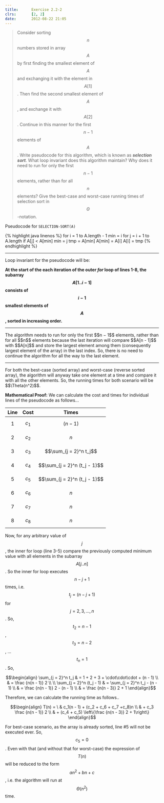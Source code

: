 ```yaml
---
title:      Exercise 2.2-2
clrs:       [2, 2]
date:       2012-08-22 21:05
---
```


>Consider sorting $$n$$ numbers stored in array $$A$$ by first finding the smallest element of $$A$$ and exchanging it with the element in $$A[1]$$. Then find the second smallest element of $$A$$, and exchange it with $$A[2]$$. Continue in this manner for the first $$n−1$$ elements of $$A$$. Write pseudocode for this algorithm, which is known as ***selection sort***. What loop invariant does this algorithm maintain? Why does it need to run for only the first $$n − 1$$ elements, rather than for all $$n$$ elements? Give the best-case and worst-case running times of selection sort in $$\Theta$$-notation.

Pseudocode for `SELECTION-SORT(A)`

{% highlight java linenos %}
for i = 1 to A.length - 1
    min = i
    for j = i + 1 to A.length
        if A[j] < A[min]
            min = j
    tmp = A[min]
    A[min] = A[i]
    A[i] = tmp
{% endhighlight %}

<hr/>
Loop invariant for the pseudocode will be:

**At the start of the each iteration of the outer *for* loop of lines 1-8, the subarray $$A[1..i − 1]$$ consists of $$i - 1$$ smallest elements of $$A$$, sorted in increasing order.**

<hr/>
The algorithm needs to run for only the first $$n − 1$$ elements, rather than for all $$n$$ elements because the last iteration will compare $$A[n - 1]$$ with $$A[n]$$ and store the largest element among them (consequently largest element of the array) in the last index. So, there is no need to continue the algorithm for all the way to the last element.

<hr/>
For both the best-case (sorted array) and worst-case (reverse sorted array), the algorithm will anyway take one element at a time and compare it with all the other elements. So, the running times for both scenario will be $$\Theta(n^2)$$.

**Mathematical Proof:**
We can calculate the cost and times for individual lines of the pseudocode as follows...

Line | Cost    | Times
:---:|:-------:|---------
1    | $$c_1$$ | $$(n - 1)$$
2    | $$c_2$$ | $$n$$
3    | $$c_3$$ | $$\sum_{j = 2}^n t_j$$
4    | $$c_4$$ | $$\sum_{j = 2}^n (t_j - 1)$$
5    | $$c_5$$ | $$\sum_{j = 2}^n (t_j - 1)$$
6    | $$c_6$$ | $$n$$
7    | $$c_7$$ | $$n$$
8    | $$c_8$$ | $$n$$

Now, for any arbitrary value of $$j$$, the inner for loop (line 3-5) compare the previously computed minimum value with all elements in the subarray $$A[j..n]$$. So the inner for loop executes $$n - j + 1$$ times, i.e. $$t_j = (n - j + 1)$$ for $$j = 2, 3, ..., n$$. So, $$t_2 = n - 1$$, $$t_3 = n - 2$$, ... $$t_n = 1$$. So, 

$$\begin{align}
\sum_{j = 2}^n t_j & = 1 + 2 + 3 + \cdot\cdot\cdot + (n - 1) \\
& = \frac {n(n - 1)} 2
\\
\\
\sum_{j = 2}^n (t_j - 1) & = \sum_{j = 2}^n t_j - (n - 1) \\
& = \frac {n(n - 1)} 2 - (n - 1) \\
& = \frac {n(n - 3)} 2 + 1
\end{align}$$

Therefore, we can calculate the running time as follows..

$$\begin{align}
T(n) = \ & c_1(n - 1) + (c_2 + c_6 + c_7 +c_8)n \\
& + c_3 \frac {n(n - 1)} 2 \\
& + (c_4 + c_5) \left\{\frac {n(n - 3)} 2 + 1\right\}
\end{align}$$

For best-case scenario, as the array is already sorted, line #5 will not be executed ever. So, $$c_5 = 0$$. Even with that (and without that for worst-case) the expression of $$T(n)$$ will be reduced to the form $$an^2 + bn + c$$, i.e. the algorithm will run at $$\Theta(n^2)$$ time.

